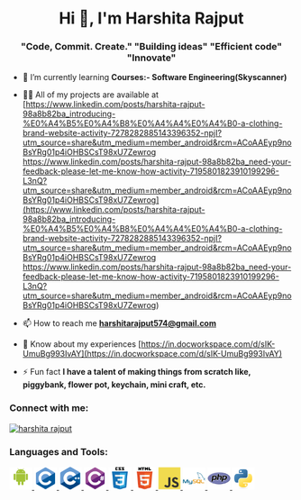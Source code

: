 <h1 align="center">Hi 👋, I'm Harshita Rajput</h1>
<h3 align="center">"Code, Commit. Create." "Building ideas" "Efficient code" "Innovate"</h3>

- 🌱 I’m currently learning **Courses:- Software Engineering(Skyscanner)**

- 👨‍💻 All of my projects are available at [https://www.linkedin.com/posts/harshita-rajput-98a8b82ba_introducing-%E0%A4%B5%E0%A4%B8%E0%A4%A4%E0%A4%B0-a-clothing-brand-website-activity-7278282885143396352-npjI?utm_source=share&utm_medium=member_android&rcm=ACoAAEyp9noBsYRg01p4iOHBSCsT98xU7Zewrog https://www.linkedin.com/posts/harshita-rajput-98a8b82ba_need-your-feedback-please-let-me-know-how-activity-7195801823910199296-L3nQ?utm_source=share&utm_medium=member_android&rcm=ACoAAEyp9noBsYRg01p4iOHBSCsT98xU7Zewrog](https://www.linkedin.com/posts/harshita-rajput-98a8b82ba_introducing-%E0%A4%B5%E0%A4%B8%E0%A4%A4%E0%A4%B0-a-clothing-brand-website-activity-7278282885143396352-npjI?utm_source=share&utm_medium=member_android&rcm=ACoAAEyp9noBsYRg01p4iOHBSCsT98xU7Zewrog https://www.linkedin.com/posts/harshita-rajput-98a8b82ba_need-your-feedback-please-let-me-know-how-activity-7195801823910199296-L3nQ?utm_source=share&utm_medium=member_android&rcm=ACoAAEyp9noBsYRg01p4iOHBSCsT98xU7Zewrog)

- 📫 How to reach me **harshitarajput574@gmail.com**

- 📄 Know about my experiences [https://in.docworkspace.com/d/sIK-UmuBg993IvAY](https://in.docworkspace.com/d/sIK-UmuBg993IvAY)

- ⚡ Fun fact **I have a talent of making things from scratch like, piggybank, flower pot, keychain, mini craft, etc.**

<h3 align="left">Connect with me:</h3>
<p align="left">
<a href="https://linkedin.com/in/harshita rajput" target="blank"><img align="center" src="https://raw.githubusercontent.com/rahuldkjain/github-profile-readme-generator/master/src/images/icons/Social/linked-in-alt.svg" alt="harshita rajput" height="30" width="40" /></a>
</p>

<h3 align="left">Languages and Tools:</h3>
<p align="left"> <a href="https://developer.android.com" target="_blank" rel="noreferrer"> <img src="https://raw.githubusercontent.com/devicons/devicon/master/icons/android/android-original-wordmark.svg" alt="android" width="40" height="40"/> </a> <a href="https://www.cprogramming.com/" target="_blank" rel="noreferrer"> <img src="https://raw.githubusercontent.com/devicons/devicon/master/icons/c/c-original.svg" alt="c" width="40" height="40"/> </a> <a href="https://www.w3schools.com/cpp/" target="_blank" rel="noreferrer"> <img src="https://raw.githubusercontent.com/devicons/devicon/master/icons/cplusplus/cplusplus-original.svg" alt="cplusplus" width="40" height="40"/> </a> <a href="https://www.w3schools.com/cs/" target="_blank" rel="noreferrer"> <img src="https://raw.githubusercontent.com/devicons/devicon/master/icons/csharp/csharp-original.svg" alt="csharp" width="40" height="40"/> </a> <a href="https://www.w3schools.com/css/" target="_blank" rel="noreferrer"> <img src="https://raw.githubusercontent.com/devicons/devicon/master/icons/css3/css3-original-wordmark.svg" alt="css3" width="40" height="40"/> </a> <a href="https://www.w3.org/html/" target="_blank" rel="noreferrer"> <img src="https://raw.githubusercontent.com/devicons/devicon/master/icons/html5/html5-original-wordmark.svg" alt="html5" width="40" height="40"/> </a> <a href="https://developer.mozilla.org/en-US/docs/Web/JavaScript" target="_blank" rel="noreferrer"> <img src="https://raw.githubusercontent.com/devicons/devicon/master/icons/javascript/javascript-original.svg" alt="javascript" width="40" height="40"/> </a> <a href="https://www.mysql.com/" target="_blank" rel="noreferrer"> <img src="https://raw.githubusercontent.com/devicons/devicon/master/icons/mysql/mysql-original-wordmark.svg" alt="mysql" width="40" height="40"/> </a> <a href="https://www.php.net" target="_blank" rel="noreferrer"> <img src="https://raw.githubusercontent.com/devicons/devicon/master/icons/php/php-original.svg" alt="php" width="40" height="40"/> </a> <a href="https://www.python.org" target="_blank" rel="noreferrer"> <img src="https://raw.githubusercontent.com/devicons/devicon/master/icons/python/python-original.svg" alt="python" width="40" height="40"/> </a> </p>
